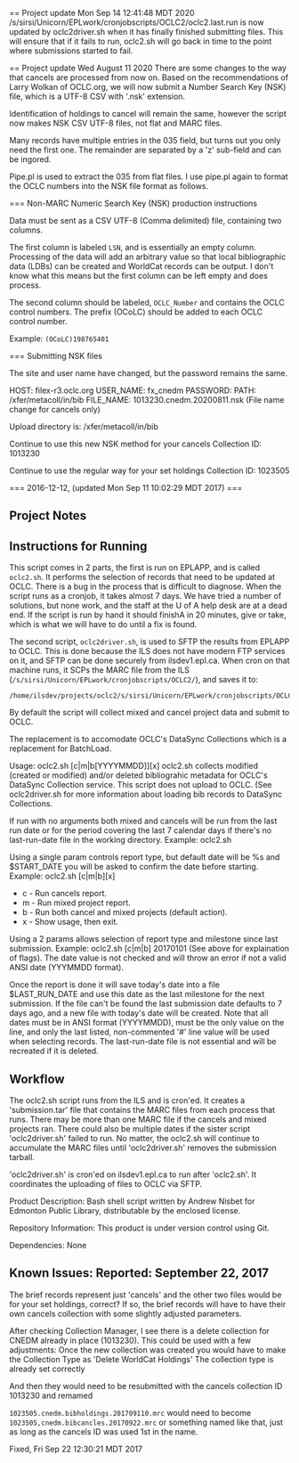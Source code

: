 == Project update Mon Sep 14 12:41:48 MDT 2020
/s/sirsi/Unicorn/EPLwork/cronjobscripts/OCLC2/oclc2.last.run is now 
updated by oclc2driver.sh when it has finally finished submitting 
files. This will ensure that if it fails to run, oclc2.sh will go 
back in time to the point where submissions started to fail.

== Project update Wed August 11 2020
There are some changes to the way that cancels are processed from now on.
Based on the recommendations of Larry Wolkan of OCLC.org, we will now 
submit a Number Search Key (NSK) file, which is a UTF-8 CSV with '.nsk'
extension.

Identification of holdings to cancel will remain the same, however the 
script now makes NSK CSV UTF-8 files, not flat and MARC files.

Many records have multiple entries in the 035 field, but turns out you 
only need the first one. The remainder are separated by a 'z' sub-field
and can be ingored.

Pipe.pl is used to extract the 035 from flat files. I use pipe.pl again
to format the OCLC numbers into the NSK file format as follows.

=== Non-MARC Numeric Search Key (NSK) production instructions

Data must be sent as a CSV UTF-8 (Comma delimited) file, containing two columns.

The first column is labeled ```LSN```, and is essentially an empty column. 
Processing of the data will add an arbitrary value so that local bibliographic 
data (LDBs) can be created and WorldCat records can be output. I don't know
what this means but the first column can be left empty and does process.

The second column should be labeled, ```OCLC_Number``` and contains the OCLC 
control numbers. The prefix (OCoLC) should be added to each OCLC control number. 

Example: ```(OCoLC)198765401```

=== Submitting NSK files

The site and user name have changed, but the password remains the same.

HOST: filex-r3.oclc.org
USER_NAME: fx_cnedm
PASSWORD: <no change>
PATH:  /xfer/metacoll/in/bib 
FILE_NAME: 1013230.cnedm.20200811.nsk (File name change for cancels only)

Upload directory is:
 /xfer/metacoll/in/bib

Continue to use this new NSK method for your cancels Collection ID: 1013230

Continue to use the regular way for your set holdings Collection ID: 1023505

=== 2016-12-12, (updated Mon Sep 11 10:02:29 MDT 2017) ===

Project Notes
-------------

Instructions for Running
--
This script comes in 2 parts, the first is run on EPLAPP, and is called ```oclc2.sh```. It 
performs the selection of records that need to be updated at OCLC. There is a bug in
the process that is difficult to diagnose. When the script runs as a cronjob, it takes
almost 7 days. We have tried a number of solutions, but none work, and the staff at 
the U of A help desk are at a dead end. If the script is run by hand it should finishA
in 20 minutes, give or take, which is what we will have to do until a fix is found.

The second script, ```oclc2driver.sh```, is used to SFTP the results from EPLAPP to OCLC. 
This is done because the ILS does not have modern FTP services on it, and SFTP can 
be done securely from ilsdev1.epl.ca. When cron on that machine runs, it SCPs the 
MARC file from the ILS (```/s/sirsi/Unicorn/EPLwork/cronjobscripts/OCLC2/```), and saves 
it to:
```
/home/ilsdev/projects/oclc2/s/sirsi/Unicorn/EPLwork/cronjobscripts/OCLC2
```

By default the script will collect mixed and cancel project data and submit to OCLC.

The replacement is to accomodate OCLC's DataSync Collections which is a replacement 
for BatchLoad.

Usage: oclc2.sh [c|m|b[YYYYMMDD]][x]
oclc2.sh collects modified (created or modified) and/or deleted bibliograhic
metadata for OCLC's DataSync Collection service. This script does not upload to OCLC.
(See oclc2driver.sh for more information about loading bib records to DataSync Collections.

If run with no arguments both mixed and cancels will be run from the last run date
or for the period covering the last 7 calendar days if there's no last-run-date file
in the working directory.
Example: oclc2.sh

Using a single param controls report type, but default date will be %s and $START_DATE
you will be asked to confirm the date before starting.
Example: oclc2.sh [c|m|b][x]
  * c - Run cancels report.
  * m - Run mixed project report.
  * b - Run both cancel and mixed projects (default action).
  * x - Show usage, then exit.

Using a 2 params allows selection of report type and milestone since last submission.
Example: oclc2.sh [c|m|b] 20170101
(See above for explaination of flags). The date value is not checked and
will throw an error if not a valid ANSI date (YYYMMDD format).

Once the report is done it will save today's date into a file $LAST_RUN_DATE and use
this date as the last milestone for the next submission. If the file can't be found
the last submission date defaults to 7 days ago, and a new file with today's date will be created.
Note that all dates must be in ANSI format (YYYYMMDD), must be the only value on the line,
and only the last listed, non-commented '#' line value will be used when selecting records.
The last-run-date file is not essential and will be recreated if it is deleted.

Workflow
--------
The oclc2.sh script runs from the ILS and is cron'ed. It creates a 'submission.tar' file that
contains the MARC files from each process that runs. There may be more than one MARC file if
the cancels and mixed projects ran. There could also be multiple dates if the sister script
'oclc2driver.sh' failed to run. No matter, the oclc2.sh will continue to accumulate the MARC
files until 'oclc2driver.sh' removes the submission tarball.

'oclc2driver.sh' is cron'ed on ilsdev1.epl.ca to run after 'oclc2.sh'. It coordinates the uploading
of files to OCLC via SFTP.

Product Description:
Bash shell script written by Andrew Nisbet for Edmonton Public Library, distributable by the enclosed license.

Repository Information:
This product is under version control using Git.

Dependencies:
None

Known Issues:
Reported: September 22, 2017
---
The brief records represent just 'cancels' and the other two files would be for your set holdings, correct?  If so, the brief records will have to have their own cancels collection with some slightly adjusted parameters.

After checking Collection Manager, I see there is a delete collection for CNEDM already in place (1013230).  This could be used with a few adjustments:
Once the new collection was created you would have to make the Collection Type as 'Delete WorldCat Holdings'
The collection type is already set correctly

And then they would need to be resubmitted with the cancels collection ID 1013230 and remamed

```1023505.cnedm.bibholdings.201709110.mrc``` would need to become  ```1023505,cnedm.bibcancles.20170922.mrc``` or something named like that, just as long as the cancels ID was used 1st in the name.

Fixed, Fri Sep 22 12:30:21 MDT 2017


